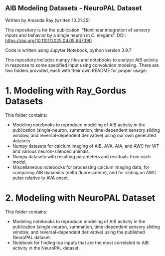 ## AIB Modeling Datasets - NeuroPAL Dataset ## 
Written by Amanda Ray (written 10.21.25)

This repository is for the publication, “Nonlinear integration of sensory inputs and behavior by a single neuron in C. elegans”.
DOI: https://doi.org/10.1101/2025.04.05.647390

Code is written using Jupyter Notebook, python version 3.9.7


This repository includes numpy files and notebooks to analyze AIB activity in response to some specified input using convolution modeling. There are two folders provided, each with their own README for proper usage:

# 1. Modeling with Ray_Gordus Datasets
This folder contains:
- Modeling notebooks to reproduce modeling of AIB activity in the publication (single-neuron, summation, time-dependent sensory sliding window, and reversal-dependent derivative) using our own generated datasets.
- Numpy datasets for calcium imaging of AIB, AVA, AIA, and AWC for WT and various neuron-silenced animals. 
- Numpy datasets with resulting parameters and residuals from each model. 
- Miscellaneous notebooks for processing calcium imaging data, for comparing AIB dynamics (delta fluorescence), and for sliding an AWC pulse relative to AVA onset.

# 2. Modeling with NeuroPAL Dataset
This folder contains:
- Modeling notebooks to reproduce modeling of AIB activity in the publication (single-neuron, summation, time-dependent sensory sliding window, and reversal-dependent derivative) using the published NeuroPAL dataset.
- Notebook for finding top inputs that are the most correlated to AIB activity in the NeuroPAL dataset.
